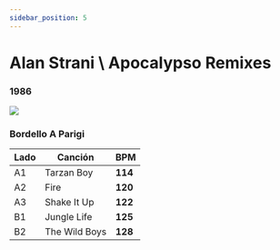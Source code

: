 ```yaml
---
sidebar_position: 5
---
```


# Alan Strani \ Apocalypso Remixes

### **1986**

![](https://i.discogs.com/uw_oD3kf8yGhnlDW9Rn0PgjCEnElw6brIgIzyzF1vUU/rs:fit/g:sm/q:90/h:600/w:600/czM6Ly9kaXNjb2dz/LWRhdGFiYXNlLWlt/YWdlcy9SLTI4NTYy/NDI4LTE2OTcwMzUw/NTgtMjE2Ny5qcGVn.jpeg)

### Bordello A Parigi

| Lado | Canción | BPM |
| --- | --- | --- |
| A1 | Tarzan Boy | **114** |
| A2 | Fire | **120** |
| A3 | Shake It Up | **122** |
| B1 | Jungle Life | **125** |
| B2 | The Wild Boys | **128** |
